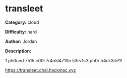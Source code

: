 # transleet

**Category:** cloud

**Difficulty:** hard

**Author:** Jordan

**Description:**

1 ph0und 7h15 c00l 7r4n5l4710n 53rv1c3 ph0r h4ck3r5!1!

https://transleet.chal.hackmac.xyz 